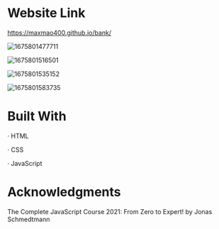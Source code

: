 # Website Link
https://maxmao400.github.io/bank/

![1675801477711](https://user-images.githubusercontent.com/78703891/217356931-c4bd8fc4-a7ce-4c16-a18a-dee33e0fab0a.png)

![1675801516501](https://user-images.githubusercontent.com/78703891/217357069-527e5dd6-583b-4a67-86b0-531564f44c08.png)

![1675801535152](https://user-images.githubusercontent.com/78703891/217357134-9a115e6c-178a-403e-93e6-538f87ec443b.png)

![1675801583735](https://user-images.githubusercontent.com/78703891/217357295-b18f7700-9b3f-404d-b95c-fcf3ea15960e.png)

# Built With
· HTML

· CSS

· JavaScript







# Acknowledgments
The Complete JavaScript Course 2021: From Zero to Expert! by Jonas Schmedtmann
